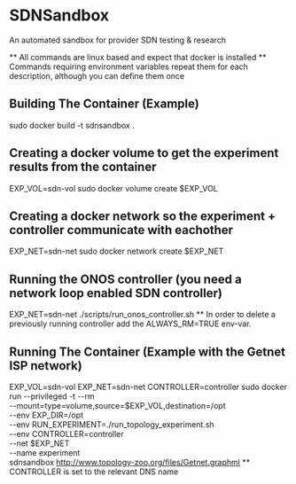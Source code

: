 # SDNSandbox
An automated sandbox for provider SDN testing &amp; research

** All commands are linux based and expect that docker is installed
** Commands requiring environment variables repeat them for each description, although you can define them once

## Building The Container (Example)
sudo docker build -t sdnsandbox .

## Creating a docker volume to get the experiment results from the container
EXP_VOL=sdn-vol
sudo docker volume create $EXP_VOL

## Creating a docker network so the experiment + controller communicate with eachother
EXP_NET=sdn-net
sudo docker network create $EXP_NET

## Running the ONOS controller (you need a network loop enabled SDN controller)
EXP_NET=sdn-net
./scripts/run_onos_controller.sh
** In order to delete a previously running controller add the ALWAYS_RM=TRUE env-var.

## Running The Container (Example with the Getnet ISP network)
EXP_VOL=sdn-vol
EXP_NET=sdn-net
CONTROLLER=controller
sudo docker run --privileged -t --rm \
            --mount=type=volume,source=$EXP_VOL,destination=/opt \
            --env EXP_DIR=/opt \
            --env RUN_EXPERIMENT=./run_topology_experiment.sh \
            --env CONTROLLER=controller \
            --net $EXP_NET \
            --name experiment \
            sdnsandbox http://www.topology-zoo.org/files/Getnet.graphml
** CONTROLLER is set to the relevant DNS name


